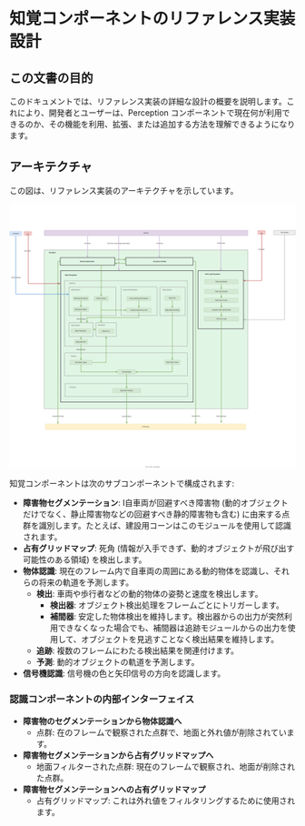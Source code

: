 # 知覚コンポーネントのリファレンス実装設計

## この文書の目的

このドキュメントでは、リファレンス実装の詳細な設計の概要を説明します。これにより、開発者とユーザーは、Perception コンポーネントで現在何が利用できるのか、その機能を利用、拡張、または追加する方法を理解できるようになります。

## アーキテクチャ

この図は、リファレンス実装のアーキテクチャを示しています。

![overall-perception-architecture](image/reference-implementaion-perception-diagram.drawio.svg)

知覚コンポーネントは次のサブコンポーネントで構成されます:

- **障害物セグメンテーション**: I自車両が回避すべき障害物 (動的オブジェクトだけでなく、静止障害物などの回避すべき静的障害物も含む) に由来する点群を識別します。たとえば、建設用コーンはこのモジュールを使用して認識されます。
- **占有グリッドマップ**: 死角 (情報が入手できず、動的オブジェクトが飛び出す可能性のある領域) を検出します。
- **物体認識**: 現在のフレーム内で自車両の周囲にある動的物体を認識し、それらの将来の軌道を予測します。
  - **検出**: 車両や歩行者などの動的物体の姿勢と速度を検出します。
    - **検出器**: オブジェクト検出処理をフレームごとにトリガーします。
    - **補間器**: 安定した物体検出を維持します。検出器からの出力が突然利用できなくなった場合でも、補間器は追跡モジュールからの出力を使用して、オブジェクトを見逃すことなく検出結果を維持します。
  - **追跡**: 複数のフレームにわたる検出結果を関連付けます。
  - **予測**: 動的オブジェクトの軌道を予測します。
- **信号機認識**: 信号機の色と矢印信号の方向を認識します。

### 認識コンポーネントの内部インターフェイス

- **障害物のセグメンテーションから物体認識へ**
  - 点群: 在のフレームで観察された点群で、地面と外れ値が削除されています。
- **障害物セグメンテーションから占有グリッドマップへ**
  - 地面フィルターされた点群: 現在のフレームで観察され、地面が削除された点群。
- **障害物セグメンテーションへの占有グリッドマップ**
  - 占有グリッドマップ: これは外れ値をフィルタリングするために使用されます。
